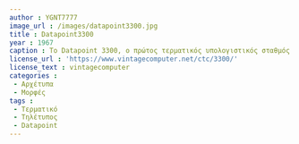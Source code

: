 ```yaml
---
author : YGNT7777
image_url : /images/datapoint3300.jpg
title : Datapoint3300
year : 1967
caption : Το Datapoint 3300, ο πρώτος τερματικός υπολογιστικός σταθμός που κατασκευάστηκε από την Computer Terminal Corporation (μετέπειτα γνωστή ως Datapoint), αποτέλεσε μια επαναστατική λύση για τις ανάγκες των χρηστών συστημάτων χρονικής μίσθωσης (time sharing). Σχεδιασμένο με βάση εκτενή μελέτη των απαιτήσεων της εποχής, ξεχώριζε από τα παραδοσιακά τερματικά, τα οποία ήταν αργά, θορυβώδη και μηχανικά, καθώς ήταν ειδικά προσαρμοσμένο για την επικοινωνία ανθρώπου-μηχανής. Το Datapoint 3300 είχε ως αποτέλεσμα την ενίσχυση της κρίσιμης ανθρώπινης συμβολής στη διαδικασία επίλυσης προβλημάτων μέσω της σκέψης. 
license_url : 'https://www.vintagecomputer.net/ctc/3300/'
license_text : vintagecomputer
categories :
 - Αρχέτυπα
 - Μορφές
tags :
 - Τερματικό
 - Τηλέτυπος
 - Datapoint
---
```

